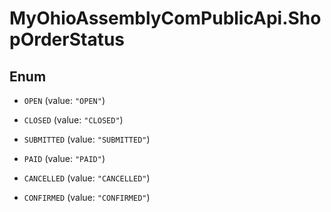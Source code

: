 # MyOhioAssemblyComPublicApi.ShopOrderStatus

## Enum


* `OPEN` (value: `"OPEN"`)

* `CLOSED` (value: `"CLOSED"`)

* `SUBMITTED` (value: `"SUBMITTED"`)

* `PAID` (value: `"PAID"`)

* `CANCELLED` (value: `"CANCELLED"`)

* `CONFIRMED` (value: `"CONFIRMED"`)


